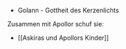 - Golann - Gottheit des Kerzenlichts

Zusammen mit Apollor schuf sie:
- [[Askiras und Apollors Kinder]]
